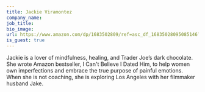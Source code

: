 ```yaml
---
title: Jackie Viramontez
company_name:
job_title:
bio_image:
url: https://www.amazon.com/dp/1683502809/ref=asc_df_16835028095085146?smid=ATVPDKIKX0DER&tag=shopzilla0d-20&ascsubtag=shopzilla_rev_455-20;15012125790140187802310070301008005&linkCode=df0&creative=395093&creativeASIN=1683502809
is_guest: true
---
```


Jackie is a lover of mindfulness, healing, and Trader Joe’s dark chocolate. She
wrote Amazon bestseller, I Can't Believe I Dated Him, to help women own
imperfections and embrace the true purpose of painful emotions. When she is not
coaching, she is exploring Los Angeles with her filmmaker husband Jake.
